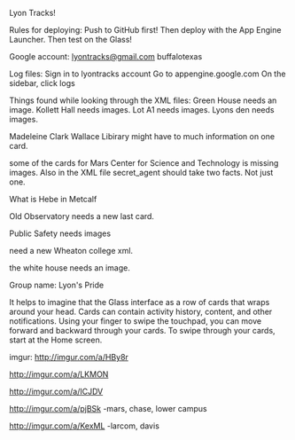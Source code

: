Lyon Tracks!


Rules for deploying:
Push to GitHub first!
Then deploy with the App Engine Launcher.
Then test on the Glass!

Google account:
lyontracks@gmail.com
buffalotexas


Log files:
Sign in to lyontracks account
Go to appengine.google.com
On the sidebar, click logs

Things found while looking through the XML files:
Green House needs an image.
Kollett Hall needs images.
Lot A1 needs images.
Lyons den needs images.

Madeleine Clark Wallace Libirary might have to much information on one card. 

some of the cards for Mars Center for Science and Technology is missing images. Also in the XML file secret_agent should take two facts. Not just one. 

What is Hebe in Metcalf

Old Observatory needs a new last card.

Public Safety needs images

need a new Wheaton college xml.

the white house needs an image.

Group name: Lyon's Pride

It helps to imagine that the Glass interface as a row of cards that wraps around your head. Cards can contain activity history, content, and other notifications. Using your finger to swipe the touchpad, you can move forward and backward through your cards. To swipe through your cards, start at the Home screen.

imgur: http://imgur.com/a/HBy8r

http://imgur.com/a/LKMON

http://imgur.com/a/ICJDV

http://imgur.com/a/pjBSk -mars, chase, lower campus 

http://imgur.com/a/KexML -larcom, davis
